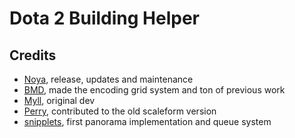 # Dota 2 Building Helper

## Credits

* [Noya](https://github.com/MNoya), release, updates and maintenance
* [BMD](https://github.com/bmddota), made the encoding grid system and ton of previous work
* [Myll](https://github.com/stephenfournier), original dev
* [Perry](https://github.com/perryvw), contributed to the old scaleform version
* [snipplets](https://github.com/snipplets/), first panorama implementation and queue system
